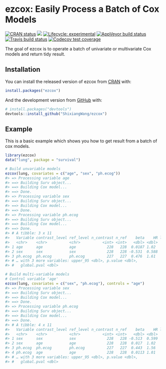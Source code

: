 
<!-- README.md is generated from README.Rmd. Please edit that file -->

# ezcox: Easily Process a Batch of Cox Models

<!-- badges: start -->

[![CRAN
status](https://www.r-pkg.org/badges/version/ezcox)](https://CRAN.R-project.org/package=ezcox)
[![](http://cranlogs.r-pkg.org/badges/grand-total/ezcox?color=blue)](https://cran.r-project.org/package=ezcox)
[![Lifecycle:
experimental](https://img.shields.io/badge/lifecycle-experimental-orange.svg)](https://www.tidyverse.org/lifecycle/#experimental)
[![AppVeyor build
status](https://ci.appveyor.com/api/projects/status/github/ShixiangWang/ezcox?branch=master&svg=true)](https://ci.appveyor.com/project/ShixiangWang/ezcox)
[![Travis build
status](https://travis-ci.org/ShixiangWang/ezcox.svg?branch=master)](https://travis-ci.org/ShixiangWang/ezcox)
[![Codecov test
coverage](https://codecov.io/gh/ShixiangWang/ezcox/branch/master/graph/badge.svg)](https://codecov.io/gh/ShixiangWang/ezcox?branch=master)
<!-- badges: end -->

The goal of ezcox is to operate a batch of univariate or multivariate
Cox models and return tidy result.

## Installation

You can install the released version of ezcox from
[CRAN](https://CRAN.R-project.org) with:

``` r
install.packages("ezcox")
```

And the development version from [GitHub](https://github.com/) with:

``` r
# install.packages("devtools")
devtools::install_github("ShixiangWang/ezcox")
```

## Example

This is a basic example which shows you how to get result from a batch
of cox models.

``` r
library(ezcox)
data("lung", package = "survival")

# Build unvariable models
ezcox(lung, covariates = c("age", "sex", "ph.ecog"))
#> => Processing variable age
#> ==> Building Surv object...
#> ==> Building Cox model...
#> ==> Done.
#> => Processing variable sex
#> ==> Building Surv object...
#> ==> Building Cox model...
#> ==> Done.
#> => Processing variable ph.ecog
#> ==> Building Surv object...
#> ==> Building Cox model...
#> ==> Done.
#> # A tibble: 3 x 11
#>   Variable contrast_level ref_level n_contrast n_ref    beta    HR lower_95
#>   <chr>    <chr>          <chr>          <int> <int>   <dbl> <dbl>    <dbl>
#> 1 age      age            age              228   228  0.0187 1.02     1    
#> 2 sex      sex            sex              228   228 -0.531  0.588    0.424
#> 3 ph.ecog  ph.ecog        ph.ecog          227   227  0.476  1.61     1.29 
#> # … with 3 more variables: upper_95 <dbl>, p.value <dbl>,
#> #   global.pval <dbl>

# Build multi-variable models
# Control variable 'age'
ezcox(lung, covariates = c("sex", "ph.ecog"), controls = "age")
#> => Processing variable sex
#> ==> Building Surv object...
#> ==> Building Cox model...
#> ==> Done.
#> => Processing variable ph.ecog
#> ==> Building Surv object...
#> ==> Building Cox model...
#> ==> Done.
#> # A tibble: 4 x 11
#>   Variable contrast_level ref_level n_contrast n_ref    beta    HR lower_95
#>   <chr>    <chr>          <chr>          <int> <int>   <dbl> <dbl>    <dbl>
#> 1 sex      sex            sex              228   228 -0.513  0.599    0.431
#> 2 sex      age            age              228   228  0.017  1.02     0.999
#> 3 ph.ecog  ph.ecog        ph.ecog          227   227  0.443  1.56     1.24 
#> 4 ph.ecog  age            age              228   228  0.0113 1.01     0.993
#> # … with 3 more variables: upper_95 <dbl>, p.value <dbl>,
#> #   global.pval <dbl>
```
